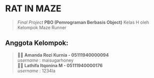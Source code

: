 # RAT IN MAZE
>*Final Project* **PBO (Pemrograman Berbasis Object)** Kelas H
oleh Kelompok Maze Runner

## Anggota Kelompok:
>👩‍💻 **Amanda Rozi Kurnia - 05111940000094**\
 *username* : maisugarhoney\
👩‍💻 **Lathifa Itqonina M - 05111940000176**\
 *username* : 1234la
       




